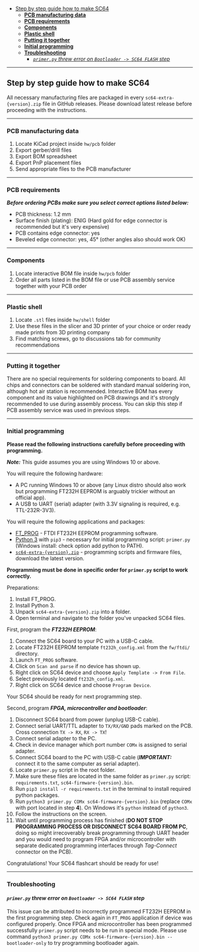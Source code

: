 - [Step by step guide how to make SC64](#step-by-step-guide-how-to-make-sc64)
  - [**PCB manufacturing data**](#pcb-manufacturing-data)
  - [**PCB requirements**](#pcb-requirements)
  - [**Components**](#components)
  - [**Plastic shell**](#plastic-shell)
  - [**Putting it together**](#putting-it-together)
  - [**Initial programming**](#initial-programming)
  - [**Troubleshooting**](#troubleshooting)
    - [*`primer.py` threw error on `Bootloader -> SC64 FLASH` step*](#primerpy-threw-error-on-bootloader---sc64-flash-step)

---

## Step by step guide how to make SC64

All necessary manufacturing files are packaged in every `sc64-extra-{version}.zip` file in GitHub releases.
Please download latest release before proceeding with the instructions.

---

### **PCB manufacturing data**

   1. Locate KiCad project inside `hw/pcb` folder
   2. Export gerber/drill files
   3. Export BOM spreadsheet
   4. Export PnP placement files
   5. Send appropriate files to the PCB manufacturer

---

### **PCB requirements**

***Before ordering PCBs make sure you select correct options listed below:***

  - PCB thickness: 1.2 mm
  - Surface finish (plating): ENIG (Hard gold for edge connector is recommended but it's very expensive)
  - PCB contains edge connector: yes
  - Beveled edge connector: yes, 45° (other angles also should work OK)

---

### **Components**

  1. Locate interactive BOM file inside `hw/pcb` folder
  2. Order all parts listed in the BOM file or use PCB assembly service together with your PCB order

---

### **Plastic shell**

  1. Locate `.stl` files inside `hw/shell` folder
  2. Use these files in the slicer and 3D printer of your choice or order ready made prints from 3D printing company
  3. Find matching screws, go to discussions tab for community recommendations

---

### **Putting it together**

There are no special requirements for soldering components to board.
All chips and connectors can be soldered with standard manual soldering iron, although hot air station is recommended.
Interactive BOM has every component and its value highlighted on PCB drawings and it's strongly recommended to use during assembly process.
You can skip this step if PCB assembly service was used in previous steps.

---

### **Initial programming**

**Please read the following instructions carefully before proceeding with programming.**

***Note:*** This guide assumes you are using Windows 10 or above.

You will require the following hardware:
 - A PC running Windows 10 or above (any Linux distro should also work but programming FT232H EEPROM is arguably trickier without an official app).
 - A USB to UART (serial) adapter (with 3.3V signaling is required, e.g. TTL-232R-3V3).

You will require the following applications and packages:
 - [FT_PROG](https://ftdichip.com/utilities/#ft_prog) - FTDI FT232H EEPROM programming software.
 - [Python 3](https://www.python.org/downloads/) with `pip3` - necessary for initial programming script: `primer.py` (Windows install: check option add python to PATH).
 - [`sc64-extra-{version}.zip`](https://github.com/Polprzewodnikowy/SummerCart64/releases) - programming scripts and firmware files, download the latest version.

**Programming must be done in specific order for `primer.py` script to work correctly.**

Preparations:
 1. Install FT_PROG.
 2. Install Python 3.
 3. Unpack `sc64-extra-{version}.zip` into a folder.
 4. Open terminal and navigate to the folder you've unpacked SC64 files.

First, program the ***FT232H EEPROM***:
 1. Connect the SC64 board to your PC with a USB-C cable.
 2. Locate FT232H EEPROM template `ft232h_config.xml` from the `fw/ftdi/` directory.
 3. Launch `FT_PROG` software.
 4. Click on `Scan and parse` if no device has shown up.
 5. Right click on SC64 device and choose `Apply Template -> From File`.
 6. Select previously located `ft232h_config.xml`.
 7. Right click on SC64 device and choose `Program Device`.

Your SC64 should be ready for next programming step.

Second, program ***FPGA, microcontroller and bootloader***:
 1. Disconnect SC64 board from power (unplug USB-C cable).
 2. Connect serial UART/TTL adapter to `TX/RX/GND` pads marked on the PCB. Cross connection `TX -> RX`, `RX -> TX`!
 3. Connect serial adapter to the PC.
 4. Check in device manager which port number `COMx` is assigned to serial adapter.
 5. Connect SC64 board to the PC with USB-C cable (***IMPORTANT:*** connect it to the same computer as serial adapter).
 6. Locate `primer.py` script in the root folder.
 7. Make sure these files are located in the same folder as `primer.py` script: `requirements.txt`, `sc64-firmware-{version}.bin`.
 8. Run `pip3 install -r requirements.txt` in the terminal to install required python packages.
 9. Run `python3 primer.py COMx sc64-firmware-{version}.bin` (replace `COMx` with port located in step **4**). On Windows it's `python` instead of `python3`.
 10. Follow the instructions on the screen.
 11. Wait until programming process has finished (**DO NOT STOP PROGRAMMING PROCESS OR DISCONNECT SC64 BOARD FROM PC**, doing so might irrecoverably break programming through UART header and you would need to program FPGA and/or microcontroller with separate dedicated programming interfaces through *Tag-Connect* connector on the PCB).

Congratulations! Your SC64 flashcart should be ready for use!

---

### **Troubleshooting**

#### *`primer.py` threw error on `Bootloader -> SC64 FLASH` step*

This issue can be attributed to incorrectly programmed FT232H EEPROM in the first programming step.
Check again in `FT_PROG` application if device was configured properly.
Once FPGA and microcontroller has been programmed successfully `primer.py` script needs to be run in special mode.
Please use command `python3 primer.py COMx sc64-firmware-{version}.bin --bootloader-only` to try programming bootloader again.
